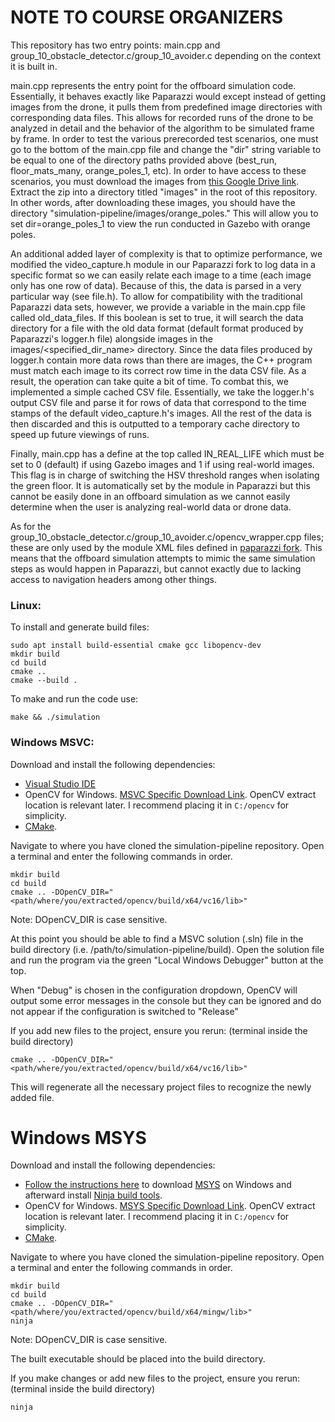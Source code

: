 # NOTE TO COURSE ORGANIZERS

This repository has two entry points: main.cpp and group_10_obstacle_detector.c/group_10_avoider.c depending on the context it is built in.

main.cpp represents the entry point for the offboard simulation code. Essentially, it behaves exactly like Paparazzi would except instead of getting images from the drone, it pulls them from predefined image directories with corresponding data files. This allows for recorded runs of the drone to be analyzed in detail and the behavior of the algorithm to be simulated frame by frame. In order to test the various prerecorded test scenarios, one must go to the bottom of the main.cpp file and change the "dir" string variable to be equal to one of the directory paths provided above (best_run, floor_mats_many, orange_poles_1, etc). In order to have access to these scenarios, you must download the images from [this Google Drive link](https://drive.google.com/file/d/1RThJCWmrpizffw9vcTzS49rgbQAeIgz-/view?usp=sharing). Extract the zip into a directory titled "images" in the root of this repository. In other words, after downloading these images, you should have the directory "simulation-pipeline/images/orange_poles." This will allow you to set dir=orange_poles_1 to view the run conducted in Gazebo with orange poles.

An additional added layer of complexity is that to optimize performance, we modified the video_capture.h module in our Paparazzi fork to log data in a specific format so we can easily relate each image to a time (each image only has one row of data). Because of this, the data is parsed in a very particular way (see file.h). To allow for compatibility with the traditional Paparazzi data sets, however, we provide a variable in the main.cpp file called old_data_files. If this boolean is set to true, it will search the data directory for a file with the old data format (default format produced by Paparazzi's logger.h file) alongside images in the images/<specified_dir_name> directory. Since the data files produced by logger.h contain more data rows than there are images, the C++ program must match each image to its correct row time in the data CSV file. As a result, the operation can take quite a bit of time. To combat this, we implemented a simple cached CSV file. Essentially, we take the logger.h's output CSV file and parse it for rows of data that correspond to the time stamps of the default video_capture.h's images. All the rest of the data is then discarded and this is outputted to a temporary cache directory to speed up future viewings of runs.

Finally, main.cpp has a define at the top called IN_REAL_LIFE which must be set to 0 (default) if using Gazebo images and 1 if using real-world images. This flag is in charge of switching the HSV threshold ranges when isolating the green floor. It is automatically set by the module in Paparazzi but this cannot be easily done in an offboard simulation as we cannot easily determine when the user is analyzing real-world data or drone data.

As for the group_10_obstacle_detector.c/group_10_avoider.c/opencv_wrapper.cpp files; these are only used by the module XML files defined in [paparazzi fork](https://github.com/MAV-Lab23/paparazzi). This means that the offboard simulation attempts to mimic the same simulation steps as would happen in Paparazzi, but cannot exactly due to lacking access to navigation headers among other things.


### Linux:

To install and generate build files:
```
sudo apt install build-essential cmake gcc libopencv-dev
mkdir build
cd build
cmake ..
cmake --build .
```
To make and run the code use:
```
make && ./simulation
```

### Windows MSVC:

Download and install the following dependencies:

- [Visual Studio IDE](https://visualstudio.microsoft.com/thank-you-downloading-visual-studio/?sku=Community&channel=Release&version=VS2022&source=VSLandingPage&cid=3602&passive=false)
- OpenCV for Windows. [MSVC Specific Download Link](https://github.com/opencv/opencv/releases/download/4.9.0/opencv-4.9.0-windows.exe). OpenCV extract location is relevant later. I recommend placing it in `C:/opencv` for simplicity.
- [CMake](<(https://github.com/Kitware/CMake/releases/download/v3.29.0-rc3/cmake-3.29.0-rc3-windows-x86_64.msi)>).

Navigate to where you have cloned the simulation-pipeline repository. Open a terminal and enter the following commands in order.

```
mkdir build
cd build
cmake .. -DOpenCV_DIR="<path/where/you/extracted/opencv/build/x64/vc16/lib>"
```

Note: DOpenCV_DIR is case sensitive.

At this point you should be able to find a MSVC solution (.sln) file in the build directory (i.e. /path/to/simulation-pipeline/build).
Open the solution file and run the program via the green "Local Windows Debugger" button at the top.

When "Debug" is chosen in the configuration dropdown, OpenCV will output some error messages in the console but they can be ignored and do not appear if the configuration is switched to "Release"

If you add new files to the project, ensure you rerun: (terminal inside the build directory)

```
cmake .. -DOpenCV_DIR="<path/where/you/extracted/opencv/build/x64/vc16/lib>"
```

This will regenerate all the necessary project files to recognize the newly added file.

# Windows MSYS

Download and install the following dependencies:

- [Follow the instructions here](https://www.msys2.org/) to download [MSYS](https://github.com/msys2/msys2-installer/releases/download/2024-01-13/msys2-x86_64-20240113.exe) on Windows and afterward install [Ninja build tools](https://packages.msys2.org/package/mingw-w64-x86_64-ninja).
- OpenCV for Windows. [MSYS Specific Download Link](https://github.com/huihut/OpenCV-MinGW-Build/tree/OpenCV-4.5.5-x64). OpenCV extract location is relevant later. I recommend placing it in `C:/opencv` for simplicity.
- [CMake](<(https://github.com/Kitware/CMake/releases/download/v3.29.0-rc3/cmake-3.29.0-rc3-windows-x86_64.msi)>).

Navigate to where you have cloned the simulation-pipeline repository. Open a terminal and enter the following commands in order.

```
mkdir build
cd build
cmake .. -DOpenCV_DIR="<path/where/you/extracted/opencv/build/x64/mingw/lib>"
ninja
```

Note: DOpenCV_DIR is case sensitive.

The built executable should be placed into the build directory.

If you make changes or add new files to the project, ensure you rerun: (terminal inside the build directory)

```
ninja
```
